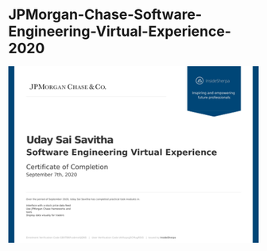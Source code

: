 # JPMorgan-Chase-Software-Engineering-Virtual-Experience-2020

![alt text](https://github.com/Uday47/JPMorgan-Chase-Software-Engineering-Virtual-Experience-/blob/master/JPMC-1.jpg)
